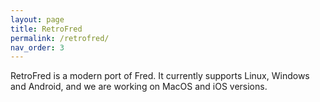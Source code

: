 ```yaml
---
layout: page
title: RetroFred
permalink: /retrofred/
nav_order: 3
---
```


RetroFred is a modern port of Fred. It currently supports Linux,
Windows and Android, and we are working on MacOS and iOS versions.

